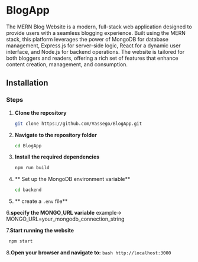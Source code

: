 # BlogApp
The MERN Blog Website is a modern, full-stack web application designed to provide users with a seamless blogging experience. Built using the MERN stack, this platform leverages the power of MongoDB for database management, Express.js for server-side logic, React for a dynamic user interface, and Node.js for backend operations. The website is tailored for both bloggers and readers, offering a rich set of features that enhance content creation, management, and consumption.

## Installation

### Steps

1. **Clone the repository**
    ```bash
    git clone https://github.com/Vassego/BlogApp.git
    ```

2. **Navigate to the repository folder**
    ```bash
    cd BlogApp
    ```
3. **Install the required dependencies**
    ```bash
    npm run build
    ```
4. ** Set up the MongoDB environment variable**
     ```bash
    cd backend
    ```
5. ** create a `.env` file**

   
6.**specify the MONGO_URL variable**
   example->  MONGO_URL=your_mongodb_connection_string

7.**Start running the website**
   ```bash
    npm start
   ```
  
8.**Open your browser and navigate to:**
    ```bash
    http://localhost:3000
    ```
    

